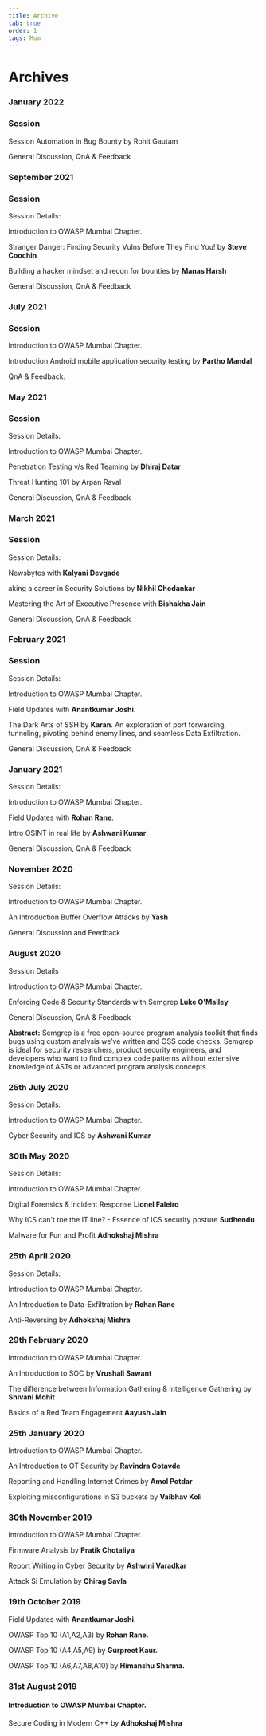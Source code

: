 ```yaml
---
title: Archive
tab: true
order: 1
tags: Mum
---
```


# **Archives**
### January 2022

### Session
Session
Automation in Bug Bounty by Rohit Gautam

General Discussion, QnA & Feedback

### September 2021

### Session
Session Details:

Introduction to OWASP Mumbai Chapter.

Stranger Danger: Finding Security Vulns Before They Find You! by **Steve Coochin**

Building a hacker mindset and recon for bounties by **Manas Harsh**

General Discussion, QnA & Feedback
### July 2021

### Session
Introduction to OWASP Mumbai Chapter.

Introduction Android mobile application security testing by **Partho Mandal**

QnA & Feedback.
### May 2021

### Session
Session Details:

Introduction to OWASP Mumbai Chapter.

Penetration Testing v/s Red Teaming by **Dhiraj Datar**

Threat Hunting 101 by Arpan Raval

General Discussion, QnA & Feedback
### March 2021

### Session
Session Details:

Newsbytes with **Kalyani Devgade**

aking a career in Security Solutions by **Nikhil Chodankar**

Mastering the Art of Executive Presence with **Bishakha Jain**

General Discussion, QnA & Feedback

### February 2021

### Session
Session Details:

Introduction to OWASP Mumbai Chapter.

Field Updates with **Anantkumar Joshi**.

The Dark Arts of SSH by **Karan**.
An exploration of port forwarding, tunneling, pivoting behind enemy lines, and seamless Data Exfiltration.

General Discussion, QnA & Feedback


### January 2021

Session Details:

Introduction to OWASP Mumbai Chapter.

Field Updates with **Rohan Rane**.

Intro OSINT in real life by **Ashwani Kumar**.

General Discussion, QnA & Feedback

### November 2020

Session Details:

Introduction to OWASP Mumbai Chapter.

An Introduction Buffer Overflow Attacks by **Yash**

General Discussion and Feedback

### August 2020

Session Details

Introduction to OWASP Mumbai Chapter.

Enforcing Code & Security Standards with Semgrep **Luke O'Malley**

General Discussion, QnA & Feedback

**Abstract:**
Semgrep is a free open-source program analysis toolkit that finds bugs using custom analysis we’ve written and OSS code checks.
Semgrep is ideal for security researchers, product security engineers, and developers who want to find complex code patterns without extensive knowledge of ASTs or advanced program analysis concepts.

### 25th July 2020

Session Details:

Introduction to OWASP Mumbai Chapter.

Cyber Security and ICS by **Ashwani Kumar**

### 30th May 2020

Session Details:

Introduction to OWASP Mumbai Chapter.

Digital Forensics & Incident Response **Lionel Faleiro**

Why ICS can't toe the IT line? - Essence of ICS security posture **Sudhendu**

Malware for Fun and Profit **Adhokshaj Mishra**

### 25th April 2020

Session Details:

Introduction to OWASP Mumbai Chapter.

An Introduction to Data-Exfiltration by **Rohan Rane**

Anti-Reversing by **Adhokshaj Mishra**

### 29th February 2020

Introduction to OWASP Mumbai Chapter.

An Introduction to SOC by **Vrushali Sawant**

The difference between Information Gathering & Intelligence Gathering by **Shivani Mohit**

Basics of a Red Team Engagement **Aayush Jain**

### 25th January 2020

Introduction to OWASP Mumbai Chapter.

An Introduction to OT Security by **Ravindra Gotavde**

Reporting and Handling Internet Crimes by **Amol Potdar**

Exploiting misconfigurations in S3 buckets by **Vaibhav Koli**

### 30th November 2019

Introduction to OWASP Mumbai Chapter.

Firmware Analysis by **Pratik Chotaliya**

Report Writing in Cyber Security by **Ashwini Varadkar**

Attack Si Emulation by **Chirag Savla**

### 19th October 2019

Field Updates with **Anantkumar Joshi.**

OWASP Top 10 (A1,A2,A3) by **Rohan Rane.**

OWASP Top 10 (A4,A5,A9) by **Gurpreet Kaur.**

OWASP Top 10 (A6,A7,A8,A10) by **Himanshu Sharma.**

### 31st August 2019

#### Introduction to OWASP Mumbai Chapter.

Secure Coding in Modern C++ by **Adhokshaj Mishra**
